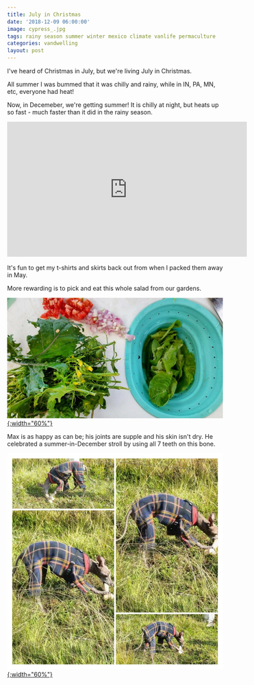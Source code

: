 ```yaml
---
title: July in Christmas
date: '2018-12-09 06:00:00'
image: cypress_.jpg
tags: rainy season summer winter mexico climate vanlife permaculture
categories: vandwelling
layout: post
---
```


I've heard of Christmas in July, but we're living July in Christmas.

All summer I was bummed that it was chilly and rainy, while in IN, PA, MN, etc, everyone had heat!

Now, in Decemeber, we're getting summer! It is chilly at night, but heats up so fast - much faster than it did in the rainy season.

<iframe width="560" height="315" src="https://www.youtube-nocookie.com/embed/xylUOdvkJm0" frameborder="0" allow="accelerometer; autoplay; encrypted-media; gyroscope; picture-in-picture" allowfullscreen></iframe>

It's fun to get my t-shirts and skirts back out from when I packed them away in May.

More rewarding is to pick and eat this whole salad from our gardens.

[![](/images/salad_december_.jpg){:width="60%"}](/images/salad_december.jpg)

Max is as happy as can be; his joints are supple and his skin isn't dry. He celebrated a summer-in-December stroll by using all 7 teeth on this bone.

[![](/images/max_bone2_.jpg){:width="60%"}](/images/max_bone2.jpg)